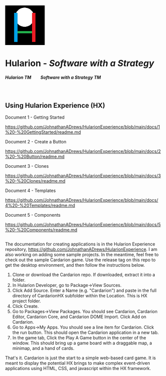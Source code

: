 
![Image](https://github.com/JohnathanADrews/Hularion/blob/main/Hularion%20image.png?raw=true)

# Hularion - *Software with a Strategy*

##### Hularion TM &nbsp;&nbsp;&nbsp;&nbsp;&nbsp;&nbsp;&nbsp; Software with a Strategy TM

&nbsp;


## Using Hularion Experience (HX)

Document 1 - Getting Started 

https://github.com/JohnathanADrews/HularionExperience/blob/main/docs/1%20-%20GettingStarted/readme.md

Document 2 - Create a Button 

https://github.com/JohnathanADrews/HularionExperience/blob/main/docs/2%20-%20Button/readme.md

Document 3 - Clones 

https://github.com/JohnathanADrews/HularionExperience/blob/main/docs/3%20-%20Clones/readme.md

Document 4 - Templates 

https://github.com/JohnathanADrews/HularionExperience/blob/main/docs/4%20-%20Templates/readme.md

Document 5 - Components 

https://github.com/JohnathanADrews/HularionExperience/blob/main/docs/5%20-%20Components/readme.md

##

The documentation for creating applications is in the Hularion Experience repository, https://github.com/JohnathanADrews/HularionExperience. I am also working on adding some sample projects. In the meantime, feel free to check out the sample Cardarion game. Use the release tag on this repo to get the desktop environment, and then follow the instructions below.

1. Clone or download the Cardarion repo. If downloaded, extract it into a folder.
2. In Hularion Developer, go to Package->View Sources.
3. Click Add Source. Enter a Name (e.g. "Cardarion") and paste in the full directory of CardarionHX subfolder within the Location. This is HX project folder.
4. Click Create.
5. Go to Packages->View Packages. You should see Cardarion, Cardarion Editor, Cardarion Core, and Cardarion DOME Import. Click Add on Cardarion.
6. Go to Apps->My Apps. You should see a line item for Cardarion. Click the run button. This should open the Cardarion application in a new tab.
7. In the game tab, Click the Play A Game button in the center of the window. This should bring up a game board with a draggable map, a minimap, and a hand of cards.

That's it. Cardarion is just the start to a simple web-based card game. It is meant to display the potential HX brings to make complex event-driven applications using HTML, CSS, and javascript within the HX framework.
 
